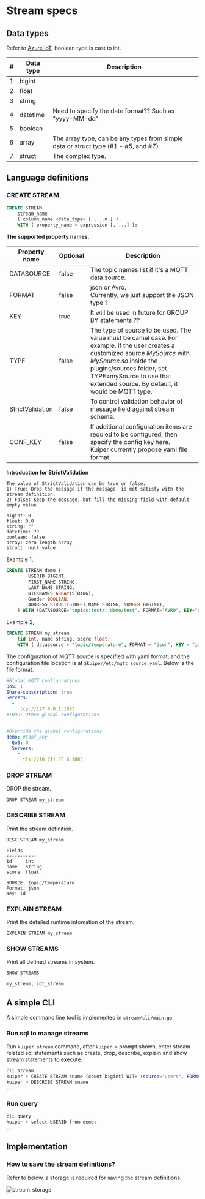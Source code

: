 # Stream specs 


## Data types

Refer to [Azure IoT](https://docs.microsoft.com/en-us/stream-analytics-query/data-types-azure-stream-analytics), boolean type is cast to int.

| #    | Data type | Description                                                  |
| ---- | --------- | ------------------------------------------------------------ |
| 1    | bigint    |                                                              |
| 2    | float     |                                                              |
| 3    | string    |                                                              |
| 4    | datetime  | Need to specify the date format?? Such as "yyyy-MM-dd"       |
| 5    | boolean   |                                                              |
| 6    | array     | The array type, can be any types from simple data or struct type (#1 - #5, and #7). |
| 7    | struct    | The complex type.                                            |



## Language definitions

### CREATE STREAM

```sql
CREATE STREAM   
    stream_name   
    ( column_name <data_type> [ ,...n ] )
    WITH ( property_name = expression [, ...] );
```

**The supported property names.**

| Property name | Optional | Description                                                  |
| ------------- | -------- | ------------------------------------------------------------ |
| DATASOURCE | false    | The topic names list if it's a MQTT data source. |
| FORMAT        | false    | json or Avro.<br />Currently, we just support the JSON type ? |
| KEY           | true     | It will be used in future for GROUP BY statements ??         |
| TYPE     | false    | The type of source to be used. The value must be camel case. For example, if the user creates a customized source _MySource_ with _MySource.so_ inside the plugins/sources folder, set TYPE=mySource to use that extended source. By default, it would be MQTT type. |
| StrictValidation     | false    | To control validation behavior of message field against stream schema. |
| CONF_KEY | false | If additional configuration items are requied to be configured, then specify the config key here.<br />Kuiper currently propose yaml file format. |

**Introduction for StrictValidation**

``` 
The value of StrictValidation can be true or false.
1) True: Drop the message if the message  is not satisfy with the stream definition.
2) False: Keep the message, but fill the missing field with default empty value.

bigint: 0
float: 0.0
string: ""
datetime: ??
boolean: false
array: zero length array
struct: null value
```

Example 1,

```sql
CREATE STREAM demo (
		USERID BIGINT,
		FIRST_NAME STRING,
		LAST_NAME STRING,
		NICKNAMES ARRAY(STRING),
		Gender BOOLEAN,
		ADDRESS STRUCT(STREET_NAME STRING, NUMBER BIGINT),
	) WITH (DATASOURCE="topics:test/, demo/test", FORMAT="AVRO", KEY="USERID", CONF_KEY="democonf");
```



Example 2,

```sql
CREATE STREAM my_stream   
    (id int, name string, score float)
    WITH ( datasource = "topic/temperature", FORMAT = "json", KEY = "id");
```



The configuration of MQTT source is specified with yaml format, and the configuration file location is at ``$kuiper/etc/mqtt_source.yaml``.  Below is the file format.

```yaml
#Global MQTT configurations
QoS: 1
Share-subscription: true
Servers:
  - 
     tcp://127.0.0.1:1883
#TODO: Other global configurations


#Override the global configurations
demo: #Conf_key
  QoS: 0
  Servers:
    - 
      tls://10.211.55.6:1883


```

### DROP STREAM

DROP the stream.

```
DROP STREAM my_stream
```

### DESCRIBE STREAM

Print the stream definition.

```
DESC STREAM my_stream

Fields
-----------
id     int
name   string
score  float

SOURCE: topic/temperature
Format: json
Key: id
```

### EXPLAIN STREAM

Print the detailed runtime infomation of the stream.

```
EXPLAIN STREAM my_stream
```

### SHOW STREAMS

Print all defined streams in system.

```
SHOW STREAMS

my_stream, iot_stream
```



## A simple CLI

A simple command line tool is implemented in ``stream/cli/main.go``. 

### Run sql to manage streams

Run `kuiper stream` command, after `kuiper >` prompt shown, enter stream related sql statements such as create, drop, describe, explain and show stream statements to execute.

```bash
cli stream
kuiper > CREATE STREAM sname (count bigint) WITH (source="users", FORMAT="AVRO", KEY="USERID")
kuiper > DESCRIBE STREAM sname
...
```


### Run query

```bash
cli query
kuiper > select USERID from demo;
...
```



## Implementation

### How to save the stream definitions?

Refer to below, a storage is required for saving the stream definitions.

![stream_storage](./resources/stream_storage.png)

